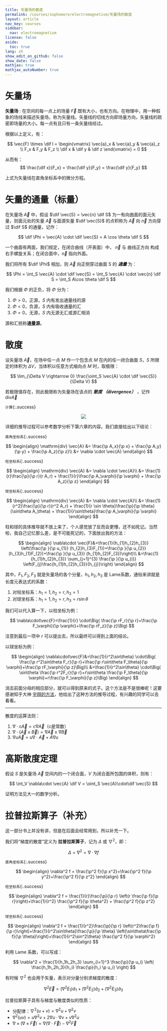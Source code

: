 ```yaml
---
title: 矢量场的散度
permalink: /courses/sophomore/electromagnetism/矢量场的散度
layout: article
nav_key: courses
sidebar:
  nav: electromagnetism
license: false
aside:
  toc: true
lang: zh
show_edit_on_github: false
show_date: false
mathjax: true
mathjax_autoNumber: true
---
```


<!--more-->

$$
\newcommand{\dif}{\mathop{}\!\mathrm{d}}
\newcommand{\p}{\partial}
$$

# 矢量场

**矢量场**
: 在空间的每一点上的场量 $\vec{F}$ 既有大小，也有方向。在物理中，用一种假象的场线来描述矢量场，称为矢量线。矢量线的切线方向即场量方向，矢量线的疏密即场量的大小。每一点有且只有一条矢量线经过。

根据以上定义，有：

$$
\vec{F} \times \dif l =
\begin{vmatrix}
\vec{a}_x & \vec{a}_y & \vec{a}_z \\
F_x & F_y & F_z \\
\dif x & \dif y & \dif z
\end{vmatrix}
= 0
$$

从而有：
$$
\frac{\dif x}{F_x} = \frac{\dif y}{F_y} = \frac{\dif y}{F_y}
$$

上式为矢量线在直角坐标系中的微分方程。

# 矢量的通量（标量）

在矢量场 $\vec{A}$ 中，假设 $\dif \vec{S} = \vec{n} \dif S$ 为一有向曲面的面元矢量，则面元处的矢量 $\vec{A}$ 与面源矢量 $\dif \vec{S}$ 的点积称为 $\vec{A}$ 向 $\vec{n}$ 方向穿过 $\dif S$ 的通量，记作：

$$
\dif \Phi = \vec{A} \cdot \dif \vec{S} = A \cos \theta \dif S
$$

一个曲面有两面，我们规定，在闭合曲线（开表面）中， $\vec{n}$ 与 曲线正方向 构成右手螺旋关系；在闭合面中，$\vec{n}$ 指向外面。

我们将所有 $\dif \Phi$ 相加，则 $\vec{A}$ 向正侧穿过曲面 S 的 ***通量*** 为：

$$
\Phi = \int_S \vec{A} \cdot \dif \vec{S} = \int_S \vec{A} \cdot \vec{n} \dif S = \int_S A\cos \theta \dif S
$$

我们根据 $\Phi$ 的正负，将 $\Phi$ 分为：
1. $\Phi>0$，正源，$S$ 内有发出通量线的源
2. $\Phi<0$，负源，$S$ 内有吸收通量的汇
3. $\Phi=0$，无源，$S$ 内无源无汇或源汇相消

源和汇统称**通量源**。

# 散度

设矢量场 $\vec{A}$，在场中任一点 $M$ 作一个包含点 $M$ 在内的任一闭合曲面 $S$，$S$ 所限定的体积为 $\Delta V$，当体积以任意方式缩向点 $M$ 时，取极限：

$$
\lim_{\Delta V \rightarrow 0} \frac{\oint_S \vec{A} \cdot \dif \vec{S}}{\Delta V}
$$

若极限值存在，则此极限称为矢量场在该点的 ***散度 （divergence）*** ，记作 $\mathrm{div} \vec{A}$

`计算`{:.success}
<center><img src="https://web.math.sinica.edu.tw/mathmedia/img/d392/39203f40189.png"></center>

详细的推导过程可以参考数学分析下第六章的内容。我们直接给出以下结论：

`直角坐标系`{:.success}

$$
\begin{align}
\mathrm{div} \vec{A} &= \frac{\p A_x}{\p x} + \frac{\p A_y}{\p y} + \frac{\p A_z}{\p z}\\
&= \nabla \cdot \vec{A}
\end{align}
$$

`柱坐标系`{:.success}

$$
\begin{align}
\mathrm{div} \vec{A} &= \nabla \cdot \vec{A}\\
&= \frac{1}{r}\frac{\p}{\p r}(r A_r) + \frac{1}{r}\frac{\p A_\varphi}{\p \varphi} + \frac{\p A_z}{\p z}
\end{align}
$$

`球坐标系`{:.success}

$$
\begin{align}
\mathrm{div} \vec{A} &= \nabla \cdot \vec{A}\\
&= \frac{1}{r^2}\frac{\p}{\p r}(r^2 A_r) + \frac{1}{r \sin \theta}\frac{\p}{\p \theta}(\sin\theta A_\theta) + \frac{1}{r\sin\theta}\frac{\p A_\varphi}{\p \varphi}
\end{align}
$$

柱和球的具体推导就不放上来了，个人感觉放了反而会更懵，还不如死记。当然啦，我自己记忆那么差，是不可能死记的，下面放出我的方法：

$$
\begin{align}
\nabla\cdot \vec{F}&=\frac{1}{h_{1}h_{2}h_{3}} \left(\frac{\p }{\p u_{1}} (h_{2}h_{3}F_{1})+\frac{\p }{\p u_{2}} (h_{3}h_{1}F_{2})+\frac{\p }{\p u_{3}} (h_{1}h_{2}F_{3})\right)\\
&=\frac{1}{h_{1}h_{2}h_{3}} \sum_{j=1}^{3} \frac{\p }{\p u_{i}} \left(F_{j}\frac{h_{1}h_{2}h_{3}}{h_{j}}\right)
\end{align}
$$

其中，$F_1,F_2,F_3$ 就是矢量场的各个分量，$h_1,h_2,h_3$ 是 Lame系数，通俗来讲就是长度元表达式的系数：
1. 对柱坐标系：$h_1=1, h_2=r, h_3=1$
2. 对球坐标系：$h_1=1, h_2=r, h_3=r\sin\theta$

我们可以代入算一下，以柱坐标为例：

$$
\nabla\cdot\vec{F}=\frac{1}{r} \cdot\Big( \frac{\p rF_r}{\p r}+\frac{\p F_\varphi}{\p \varphi}+\frac{\p rF_z}{\p z}\Big)
$$

注意到最后一项中 $r$ 可以提出去，所以最终可以得到上面的结论。

以球坐标为例：

$$
\begin{align}
\nabla\cdot\vec{F}&=\frac{1}{r^2\sin\theta} \cdot\Big( \frac{\p r^2\sin\theta F_r}{\p r}+\frac{\p r\sin\theta F_\theta}{\p \varphi}+\frac{\p rF_\varphi}{\p z}\Big)\\
&=\frac{1}{r^2\sin\theta} \cdot\Big( \sin\theta \frac{\p r^2F_r}{\p r}+r\sin\theta \frac{\p F_\theta}{\p \varphi}+r\frac{\p F_\varphi}{\p z}\Big)
\end{align}
$$

消去前面分母的相应部分，就可以得到原来的式子。这个方法是不是很棒呢！这要感谢知乎大神 [宇翔的方法](https://www.zhihu.com/question/20897682)，他给出了这种方法的推导过程，有兴趣的同学可以去看看。

---

散度的运算法则：
1. $\nabla\cdot c\vec{A}=c\nabla\vec{A}$（c是常数）
2. $\nabla\cdot(\vec{A}\pm\vec{B})=\nabla\vec{A}\pm\nabla\vec{B}$
3. $\nabla u\vec{A}=u\nabla\cdot\vec{A}+A\nabla u$

# 高斯散度定理

假设 $S$ 是矢量场 $\vec{A}$ 空间内的一个闭合面，$V$ 为闭合面所包围的体积，则有：

$$
\int_V \nabla\cdot \vec{A} \dif V = \oint_S \vec{A}\cdot\dif \vec{S}
$$

证明方法见大一的数学分析。


# 拉普拉斯算子（补充）

这一部分书上并没有讲，但是在后面会经常用到，所以补充一下。

我们将“梯度的散度”定义为 **拉普拉斯算子**，记为 $\Delta$ 或 $\nabla^2$，即：

$$
\Delta = \nabla^2 = \nabla\cdot\nabla f
$$

`直角坐标系`{:.success}

$$
\begin{align}
\nabla^2 f = \frac{\p^2 f}{\p x^2}+\frac{\p^2 f}{\p y^2}+\frac{\p^2 f}{\p z^2}
\end{align}
$$

`柱坐标系`{:.success}

$$
\begin{align}
\nabla^2 f = \frac{1}{r}\frac{\p}{\p r} \left(r \frac{\p f}{\p r}\right)+\frac{1}{r^2} \frac{\p^2 f}{\p \theta^2} + \frac{\p^2 f}{\p z^2}
\end{align}
$$

`球坐标系`{:.success}

$$
\begin{align}
\nabla^2 f = \frac{1}{r^2}\frac{\p}{\p r} \left(r^2\frac{\p f}{\p r}\right)+\frac{1}{r^2\sin\theta}\frac{\p}{\p \theta} \left(\sin\theta\frac{\p f}{\p \theta}\right)+\frac{1}{r^2\sin^2\theta} \frac{\p^2 f}{\p \varphi^2}
\end{align}
$$

利用 Lame 系数，可以写成：

$$
\nabla^2 = \frac{1}{h_1h_2h_3} \sum_{i=1}^3 \frac{\p}{\p u_i} \left( \frac{h_1h_2h_3}{h_i} \frac{\p}{h_i \p u_i} \right)
$$

有时候 $\nabla^2$ 也会用于矢量，表示对分量分别求梯度的散度：

$$
\nabla^2 \vec{E} = (\nabla^2 E_1) \hat{a}_1+(\nabla^2 E_2) \hat{a}_2+(\nabla^2 E_3) \hat{a}_3
$$

拉普拉斯算子具有与梯度与散度类似的性质：

* 分配律：$\nabla^2(u+v)=\nabla^2 u + \nabla^2 v$
* $\nabla^2(uv)=u\nabla^2 v+2\nabla u \cdot \nabla v +v\nabla^2 u$
* $\nabla \times (\nabla\times \vec{F}) = \nabla(\nabla\cdot\vec{F}) - \nabla^2\vec{F}$